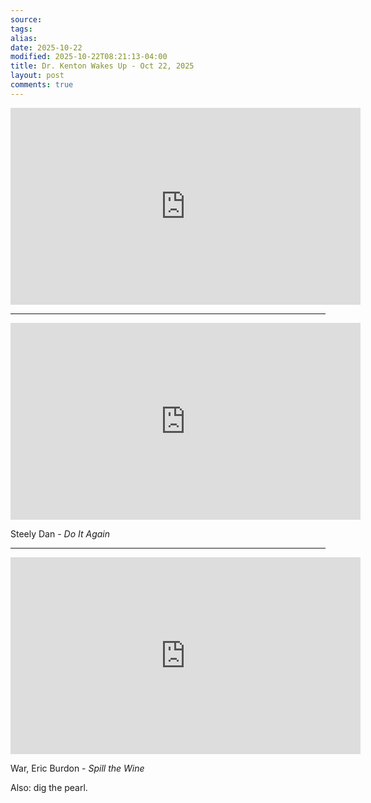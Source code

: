 ```yaml
---
source:
tags:
alias:
date: 2025-10-22
modified: 2025-10-22T08:21:13-04:00
title: Dr. Kenton Wakes Up - Oct 22, 2025
layout: post
comments: true
---
```


  

<iframe width="560" height="315" src="https://www.youtube.com/embed/UFaQ4eaOz1M" title="YouTube video player" frameborder="0" allow="accelerometer; autoplay; clipboard-write; encrypted-media; gyroscope; picture-in-picture; web-share" allowfullscreen></iframe>

<!-- <img src="{{site.baseurl}}/images/[REPLACE]" width="560"> -->
---

<iframe width="560" height="315" src="https://www.youtube.com/embed/yCgHTmv4YU8?si=pBqEgnA7dtKDqHU1" title="YouTube video player" frameborder="0" allow="accelerometer; autoplay; clipboard-write; encrypted-media; gyroscope; picture-in-picture; web-share" referrerpolicy="strict-origin-when-cross-origin" allowfullscreen></iframe>

Steely Dan - *Do It Again*


---

<iframe width="560" height="315" src="https://www.youtube.com/embed/MYCRIykylOc?si=nf9HcuehhgRaycv5" title="YouTube video player" frameborder="0" allow="accelerometer; autoplay; clipboard-write; encrypted-media; gyroscope; picture-in-picture; web-share" referrerpolicy="strict-origin-when-cross-origin" allowfullscreen></iframe>

War, Eric Burdon - *Spill the Wine*

Also: dig the pearl.